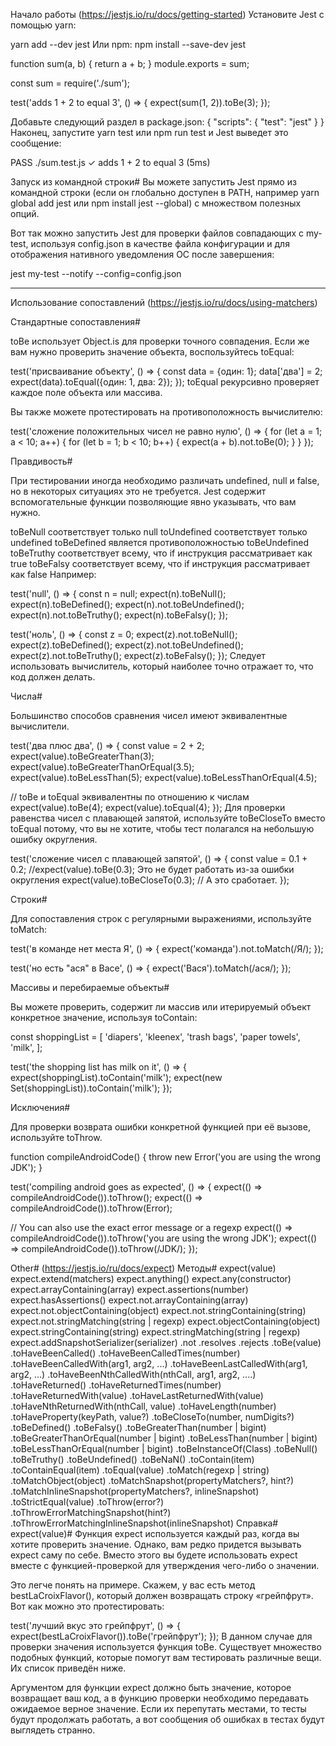 Начало работы   (https://jestjs.io/ru/docs/getting-started)
Установите Jest с помощью yarn:

yarn add --dev jest
Или npm:
npm install --save-dev jest


function sum(a, b) {
  return a + b;
}
module.exports = sum;

const sum = require('./sum');

test('adds 1 + 2 to equal 3', () => {
  expect(sum(1, 2)).toBe(3);
});


Добавьте следующий раздел в package.json:
{
  "scripts": {
    "test": "jest"
  }
}
Наконец, запустите yarn test или npm run test и Jest выведет это сообщение:

PASS  ./sum.test.js
✓ adds 1 + 2 to equal 3 (5ms)


Запуск из командной строки#
Вы можете запустить Jest прямо из командной строки (если он глобально доступен в PATH, например yarn global add jest или npm install jest --global) с множеством полезных опций.

Вот так можно запустить Jest для проверки файлов совпадающих с my-test, используя config.json в качестве файла конфигурации и для отображения нативного уведомления ОС после завершения:

jest my-test --notify --config=config.json

--------------------------------------------------


Использование сопоставлений (https://jestjs.io/ru/docs/using-matchers)


Стандартные сопоставления#

toBe использует Object.is для проверки точного совпадения. Если же вам нужно проверить значение объекта, воспользуйтесь toEqual:

test('присваивание объекту', () => {
  const data = {один: 1};
  data['два'] = 2;
  expect(data).toEqual({один: 1, два: 2});
});
toEqual рекурсивно проверяет каждое поле объекта или массива.

Вы также можете протестировать на противоположность вычислителю:

test('сложение положительных чисел не равно нулю', () => {
  for (let a = 1; a < 10; a++) {
    for (let b = 1; b < 10; b++) {
      expect(a + b).not.toBe(0);
    }
  }
});


Правдивость#

При тестировании иногда необходимо различать undefined, null и false, но в некоторых ситуациях это не требуется. Jest содержит вспомогательные функции позволяющие явно указывать, что вам нужно.

toBeNull соответствует только null
toUndefined соответствует только undefined
toBeDefined является противоположностью toBeUndefined
toBeTruthy соответствует всему, что if инструкция рассматривает как true
toBeFalsy соответствует всему, что if инструкция рассматривает как false
Например:

test('null', () => {
  const n = null;
  expect(n).toBeNull();
  expect(n).toBeDefined();
  expect(n).not.toBeUndefined();
  expect(n).not.toBeTruthy();
  expect(n).toBeFalsy();
});

test('ноль', () => {
  const z = 0;
  expect(z).not.toBeNull();
  expect(z).toBeDefined();
  expect(z).not.toBeUndefined();
  expect(z).not.toBeTruthy();
  expect(z).toBeFalsy();
});
Следует использовать вычислитель, который наиболее точно отражает то, что код должен делать.


Числа#

Большинство способов сравнения чисел имеют эквивалентные вычислители.

test('два плюс два', () => {
  const value = 2 + 2;
  expect(value).toBeGreaterThan(3);
  expect(value).toBeGreaterThanOrEqual(3.5);
  expect(value).toBeLessThan(5);
  expect(value).toBeLessThanOrEqual(4.5);

  // toBe и toEqual эквивалентны по отношению к числам
  expect(value).toBe(4);
  expect(value).toEqual(4);
});
Для проверки равенства чисел с плавающей запятой, используйте toBeCloseTo вместо toEqual потому, что вы не хотите, чтобы тест полагался на небольшую ошибку округления.

test('сложение чисел с плавающей запятой', () => {
  const value = 0.1 + 0.2;
  //expect(value).toBe(0.3);         Это не будет работать из-за ошибки округления
  expect(value).toBeCloseTo(0.3); // А это сработает.
});


Строки#

Для сопоставления строк с регулярными выражениями, используйте toMatch:

test('в команде нет места Я', () => {
  expect('команда').not.toMatch(/Я/);
});

test('но есть "ася" в Васе', () => {
  expect('Вася').toMatch(/ася/);
});


Массивы и перебираемые объекты#

Вы можете проверить, содержит ли массив или итерируемый объект конкретное значение, используя toContain:

const shoppingList = [
  'diapers',
  'kleenex',
  'trash bags',
  'paper towels',
  'milk',
];

test('the shopping list has milk on it', () => {
  expect(shoppingList).toContain('milk');
  expect(new Set(shoppingList)).toContain('milk');
});


Исключения#

Для проверки возврата ошибки конкретной функцией при её вызове, используйте toThrow.

function compileAndroidCode() {
  throw new Error('you are using the wrong JDK');
}

test('compiling android goes as expected', () => {
  expect(() => compileAndroidCode()).toThrow();
  expect(() => compileAndroidCode()).toThrow(Error);

  // You can also use the exact error message or a regexp
  expect(() => compileAndroidCode()).toThrow('you are using the wrong JDK');
  expect(() => compileAndroidCode()).toThrow(/JDK/);
});


Other#
(https://jestjs.io/ru/docs/expect)
Методы#
expect(value)
expect.extend(matchers)
expect.anything()
expect.any(constructor)
expect.arrayContaining(array)
expect.assertions(number)
expect.hasAssertions()
expect.not.arrayContaining(array)
expect.not.objectContaining(object)
expect.not.stringContaining(string)
expect.not.stringMatching(string | regexp)
expect.objectContaining(object)
expect.stringContaining(string)
expect.stringMatching(string | regexp)
expect.addSnapshotSerializer(serializer)
.not
.resolves
.rejects
.toBe(value)
.toHaveBeenCalled()
.toHaveBeenCalledTimes(number)
.toHaveBeenCalledWith(arg1, arg2, ...)
.toHaveBeenLastCalledWith(arg1, arg2, ...)
.toHaveBeenNthCalledWith(nthCall, arg1, arg2, ....)
.toHaveReturned()
.toHaveReturnedTimes(number)
.toHaveReturnedWith(value)
.toHaveLastReturnedWith(value)
.toHaveNthReturnedWith(nthCall, value)
.toHaveLength(number)
.toHaveProperty(keyPath, value?)
.toBeCloseTo(number, numDigits?)
.toBeDefined()
.toBeFalsy()
.toBeGreaterThan(number | bigint)
.toBeGreaterThanOrEqual(number | bigint)
.toBeLessThan(number | bigint)
.toBeLessThanOrEqual(number | bigint)
.toBeInstanceOf(Class)
.toBeNull()
.toBeTruthy()
.toBeUndefined()
.toBeNaN()
.toContain(item)
.toContainEqual(item)
.toEqual(value)
.toMatch(regexp | string)
.toMatchObject(object)
.toMatchSnapshot(propertyMatchers?, hint?)
.toMatchInlineSnapshot(propertyMatchers?, inlineSnapshot)
.toStrictEqual(value)
.toThrow(error?)
.toThrowErrorMatchingSnapshot(hint?)
.toThrowErrorMatchingInlineSnapshot(inlineSnapshot)
Справка#
expect(value)#
Функция expect используется каждый раз, когда вы хотите проверить значение. Однако, вам редко придется вызывать expect саму по себе. Вместо этого вы будете использовать expect вместе с функцией-проверкой для утверждения чего-либо о значении.

Это легче понять на примере. Скажем, у вас есть метод bestLaCroixFlavor(), который должен возвращать строку «грейпфрут». Вот как можно это протестировать:

test('лучший вкус это грейпфрут', () => {
  expect(bestLaCroixFlavor()).toBe('грейпфрут');
});
В данном случае для проверки значения используется функция toBe. Существует множество подобных функций, которые помогут вам тестировать различные вещи. Их список приведён ниже.

Аргументом для функции expect должно быть значение, которое возвращает ваш код, а в функцию проверки необходимо передавать ожидаемое верное значение. Если их перепутать местами, то тесты будут продолжать работать, а вот сообщения об ошибках в тестах будут выглядеть странно.